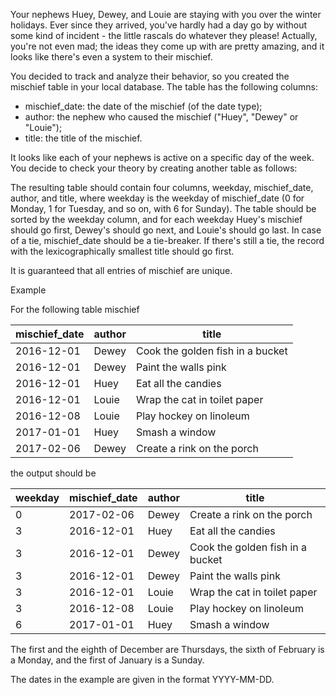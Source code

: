Your nephews Huey, Dewey, and Louie are staying with you over the winter holidays. Ever since they arrived, you've hardly had a day go by without some kind of incident - the little rascals do whatever they please! Actually, you're not even mad; the ideas they come up with are pretty amazing, and it looks like there's even a system to their mischief.

You decided to track and analyze their behavior, so you created the mischief table in your local database. The table has the following columns:

* mischief_date: the date of the mischief (of the date type);
* author: the nephew who caused the mischief ("Huey", "Dewey" or "Louie");
* title: the title of the mischief.

It looks like each of your nephews is active on a specific day of the week. You decide to check your theory by creating another table as follows:

The resulting table should contain four columns, weekday, mischief_date, author, and title, where weekday is the weekday of mischief_date (0 for Monday, 1 for Tuesday, and so on, with 6 for Sunday). The table should be sorted by the weekday column, and for each weekday Huey's mischief should go first, Dewey's should go next, and Louie's should go last. In case of a tie, mischief_date should be a tie-breaker. If there's still a tie, the record with the lexicographically smallest title should go first.

It is guaranteed that all entries of mischief are unique.

Example

For the following table mischief

mischief_date|author|title
---|---|---|
2016-12-01|Dewey|Cook the golden fish in a bucket
2016-12-01|Dewey|Paint the walls pink
2016-12-01|Huey|Eat all the candies
2016-12-01|Louie|Wrap the cat in toilet paper
2016-12-08|Louie|Play hockey on linoleum
2017-01-01|Huey|Smash a window
2017-02-06|Dewey|Create a rink on the porch

the output should be

weekday|mischief_date|author|title
---|---|---|---|
0|2017-02-06|Dewey|Create a rink on the porch
3|2016-12-01|Huey|Eat all the candies
3|2016-12-01|Dewey|Cook the golden fish in a bucket
3|2016-12-01|Dewey|Paint the walls pink
3|2016-12-01|Louie|Wrap the cat in toilet paper
3|2016-12-08|Louie|Play hockey on linoleum
6|2017-01-01|Huey|Smash a window

The first and the eighth of December are Thursdays, the sixth of February is a Monday, and the first of January is a Sunday.

The dates in the example are given in the format YYYY-MM-DD.